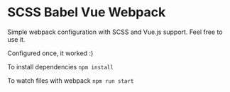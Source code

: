 # SCSS Babel Vue Webpack

Simple webpack configuration with SCSS and Vue.js support. Feel free to use it.

Configured once, it worked :)

To install dependencies
`npm install`

To watch files with webpack
`npm run start`